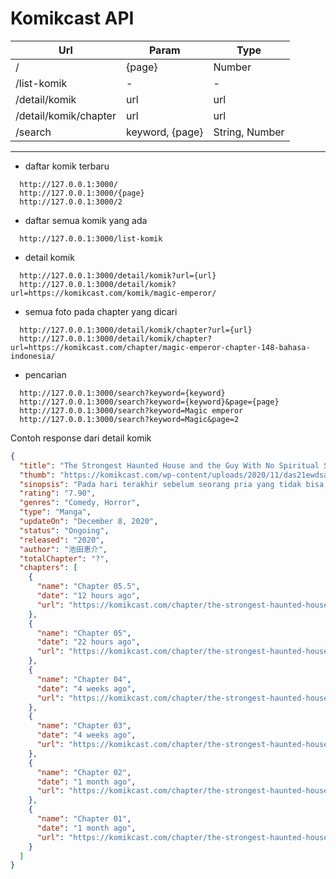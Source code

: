 # Komikcast API

| Url                   | Param           | Type           |
| --------------------- | --------------- | -------------- |
| /                     | {page}          | Number         |
| /list-komik           | -               | -              |
| /detail/komik         | url             | url            |
| /detail/komik/chapter | url             | url            |
| /search               | keyword, {page} | String, Number |

---

- daftar komik terbaru

```http
  http://127.0.0.1:3000/
  http://127.0.0.1:3000/{page}
  http://127.0.0.1:3000/2
```

- daftar semua komik yang ada

```http
  http://127.0.0.1:3000/list-komik
```

- detail komik

```http
  http://127.0.0.1:3000/detail/komik?url={url}
  http://127.0.0.1:3000/detail/komik?url=https://komikcast.com/komik/magic-emperor/
```

- semua foto pada chapter yang dicari

```http
  http://127.0.0.1:3000/detail/komik/chapter?url={url}
  http://127.0.0.1:3000/detail/komik/chapter?url=https://komikcast.com/chapter/magic-emperor-chapter-148-bahasa-indonesia/
```

- pencarian

```http
  http://127.0.0.1:3000/search?keyword={keyword}
  http://127.0.0.1:3000/search?keyword={keyword}&page={page}
  http://127.0.0.1:3000/search?keyword=Magic emperor
  http://127.0.0.1:3000/search?keyword=Magic&page=2
```

Contoh response dari detail komik

```Json
{
  "title": "The Strongest Haunted House and the Guy With No Spiritual Sense Bahasa Indonesia",
  "thumb": "https://komikcast.com/wp-content/uploads/2020/11/das21ewdsa-e1604723124344.jpg",
  "sinopsis": "Pada hari terakhir sebelum seorang pria yang tidak bisa merasakan roh sama sekali keluar dari rumahnya yang seharusnya berhantu, Kinako-sama, roh terkuat yang memproklamirkan diri di bumi, akan mencoba yang terbaik untuk menakut-nakuti untuk hidup di neraka. pria sebelum dia pergi untuk selamanya.",
  "rating": "7.90",
  "genres": "Comedy, Horror",
  "type": "Manga",
  "updateOn": "December 8, 2020",
  "status": "Ongoing",
  "released": "2020",
  "author": "池田恵介",
  "totalChapter": "?",
  "chapters": [
    {
      "name": "Chapter 05.5",
      "date": "12 hours ago",
      "url": "https://komikcast.com/chapter/the-strongest-haunted-house-and-the-guy-with-no-spiritual-sense-chapter-05-5-bahasa-indonesia/"
    },
    {
      "name": "Chapter 05",
      "date": "22 hours ago",
      "url": "https://komikcast.com/chapter/the-strongest-haunted-house-and-the-guy-with-no-spiritual-sense-chapter-05-bahasa-indonesia/"
    },
    {
      "name": "Chapter 04",
      "date": "4 weeks ago",
      "url": "https://komikcast.com/chapter/the-strongest-haunted-house-and-the-guy-with-no-spiritual-sense-chapter-04-bahasa-indonesia/"
    },
    {
      "name": "Chapter 03",
      "date": "4 weeks ago",
      "url": "https://komikcast.com/chapter/the-strongest-haunted-house-and-the-guy-with-no-spiritual-sense-chapter-03-bahasa-indonesia/"
    },
    {
      "name": "Chapter 02",
      "date": "1 month ago",
      "url": "https://komikcast.com/chapter/the-strongest-haunted-house-and-the-guy-with-no-spiritual-sense-chapter-02-bahasa-indonesia/"
    },
    {
      "name": "Chapter 01",
      "date": "1 month ago",
      "url": "https://komikcast.com/chapter/the-strongest-haunted-house-and-the-guy-with-no-spiritual-sense-chapter-01-bahasa-indonesia/"
    }
  ]
}
```
